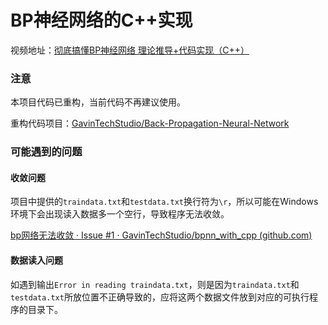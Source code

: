 # BP神经网络的C++实现

视频地址：[彻底搞懂BP神经网络 理论推导+代码实现（C++）](https://www.bilibili.com/video/BV1Y64y1z7jM)

### 注意

本项目代码已重构，当前代码不再建议使用。

重构代码项目：[GavinTechStudio/Back-Propagation-Neural-Network](https://github.com/GavinTechStudio/Back-Propagation-Neural-Network)

### 可能遇到的问题

#### 收敛问题

项目中提供的`traindata.txt`和`testdata.txt`换行符为`\r`，所以可能在Windows环境下会出现读入数据多一个空行，导致程序无法收敛。

[bp网络无法收敛 · Issue #1 · GavinTechStudio/bpnn_with_cpp (github.com)](https://github.com/GavinTechStudio/bpnn_with_cpp/issues/1)

#### 数据读入问题

如遇到输出`Error in reading traindata.txt`，则是因为`traindata.txt`和`testdata.txt`所放位置不正确导致的，应将这两个数据文件放到对应的可执行程序的目录下。
